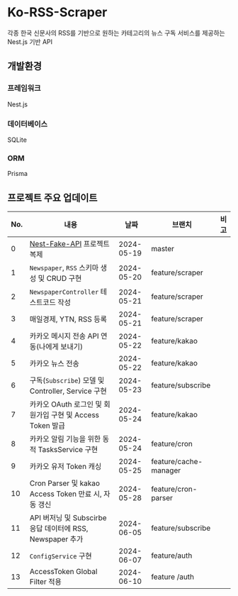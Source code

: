 # Ko-RSS-Scraper

각종 한국 신문사의 RSS를 기반으로 원하는 카테고리의 뉴스 구독 서비스를 제공하는 Nest.js 기반 API

## 개발환경

### 프레임워크

Nest.js

### 데이터베이스

SQLite

### ORM

Prisma

## 프로젝트 주요 업데이트

| No. | 내용                                                                | 날짜         | 브랜치                   | 비고 |
|-----|-------------------------------------------------------------------|------------|-----------------------|----|
| 0   | [Nest-Fake-API](https://github.com/jilpoom/nest-fake-api) 프로젝트 복제 | 2024-05-19 | master                |    |  
| 1   | `Newspaper`, `RSS` 스키마 생성 및 CRUD 구현                               | 2024-05-20 | feature/scraper       |    |
| 2   | `NewspaperController` 테스트코드 작성                                    | 2024-05-21 | feature/scraper       |    |
| 3   | 매일경제, YTN, RSS 등록                                                 | 2024-05-21 | feature/scraper       |    |
| 4   | 카카오 메시지 전송 API 연동(나에게 보내기)                                        | 2024-05-22 | feature/kakao         |
| 5   | 카카오 뉴스 전송                                                         | 2024-05-22 | feature/kakao         |    |
| 6   | 구독(`Subscribe`) 모델 및 Controller, Service 구현                       | 2024-05-23 | feature/subscribe     |    | 
| 7   | 카카오 OAuth 로그인 및 회원가입 구현 및 Access Token 발급                         | 2024-05-24 | feature/kakao         |    |
| 8   | 카카오 알림 기능을 위한 동적 TasksService 구현                                  | 2024-05-24 | feature/cron          |
| 9   | 카카오 유저 Token 캐싱                                                   | 2024-05-25 | feature/cache-manager |    |
| 10  | Cron Parser 및 kakao Access Token 만료 시, 자동 갱신                      | 2024-05-28 | feature/cron-parser   |
| 11  | API 버저닝 및 Subscirbe 응답 데이터에 RSS, Newspaper 추가                     | 2024-06-05 | feature/subscribe     |    |
| 12  | `ConfigService` 구현                                                | 2024-06-07 | feature/auth          |    |
| 13  | AccessToken Global Filter 적용                                      | 2024-06-10 | feature /auth         |    |